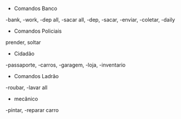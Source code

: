 - Comandos Banco

-bank, -work, -dep all, -sacar all, -dep, -sacar, -enviar, -coletar, -daily


- Comandos Policiais

prender, soltar


- Cidadão

-passaporte, -carros, -garagem, -loja, -inventario


- Comandos Ladrão

-roubar, -lavar all


- mecânico

-pintar, -reparar carro
